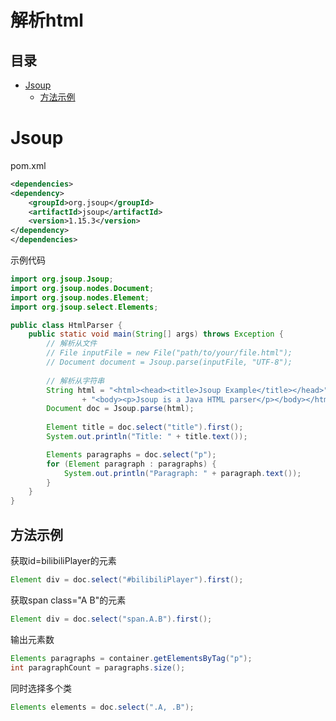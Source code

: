 # 解析html

## 目录

-   [Jsoup](#Jsoup)
    -   [方法示例](#方法示例)

# Jsoup

pom.xml

```xml
<dependencies>
<dependency>
    <groupId>org.jsoup</groupId>
    <artifactId>jsoup</artifactId>
    <version>1.15.3</version>
</dependency>
</dependencies>

```

示例代码

```java
import org.jsoup.Jsoup;
import org.jsoup.nodes.Document;
import org.jsoup.nodes.Element;
import org.jsoup.select.Elements;

public class HtmlParser {
    public static void main(String[] args) throws Exception {
        // 解析从文件
        // File inputFile = new File("path/to/your/file.html");
        // Document document = Jsoup.parse(inputFile, "UTF-8");
        
        // 解析从字符串
        String html = "<html><head><title>Jsoup Example</title></head>"
                + "<body><p>Jsoup is a Java HTML parser</p></body></html>";
        Document doc = Jsoup.parse(html);
        
        Element title = doc.select("title").first();
        System.out.println("Title: " + title.text());

        Elements paragraphs = doc.select("p");
        for (Element paragraph : paragraphs) {
            System.out.println("Paragraph: " + paragraph.text());
        }
    }
}
```

## 方法示例

获取id=bilibiliPlayer的元素

```java
Element div = doc.select("#bilibiliPlayer").first();
```

获取span class="A B"的元素

```java
Element div = doc.select("span.A.B").first();
```

输出元素数

```java
Elements paragraphs = container.getElementsByTag("p");
int paragraphCount = paragraphs.size();
```

同时选择多个类

```java
Elements elements = doc.select(".A, .B");
```
